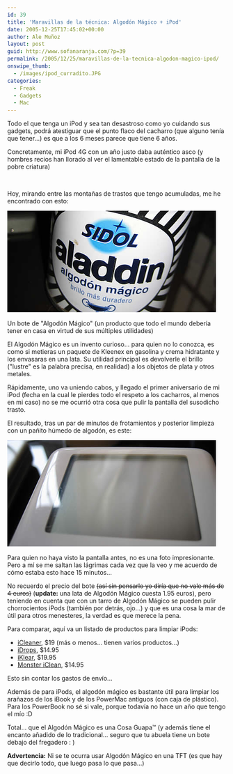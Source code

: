 ```yaml
---
id: 39
title: 'Maravillas de la técnica: Algodón Mágico + iPod'
date: 2005-12-25T17:45:02+00:00
author: Ale Muñoz
layout: post
guid: http://www.sofanaranja.com/?p=39
permalink: /2005/12/25/maravillas-de-la-tecnica-algodon-magico-ipod/
onswipe_thumb:
  - /images/ipod_curradito.JPG
categories:
  - Freak
  - Gadgets
  - Mac
---
```

Todo el que tenga un iPod y sea tan desastroso como yo cuidando sus gadgets, podrá atestiguar que el punto flaco del cacharro (que alguno tenía que tener...) es que a los 6 meses parece que tiene 6 años.

Concretamente, mi iPod 4G con un año justo daba auténtico asco (y hombres recios han llorado al ver el lamentable estado de la pantalla de la pobre criatura)

<img src='/images/ipod_curradito.JPG' alt='' />

Hoy, mirando entre las montañas de trastos que tengo acumuladas, me he encontrado con esto:

<img src="/images/algodon_magico.jpg" />

Un bote de "Algodón Mágico" (un producto que todo el mundo debería tener en casa en virtud de sus múltiples utilidades)

El Algodón Mágico es un invento curioso... para quien no lo conozca, es como si metieras un paquete de Kleenex en gasolina y crema hidratante y los envasaras en una lata. Su utilidad principal es devolverle el brillo ("lustre" es la palabra precisa, en realidad) a los objetos de plata y otros metales.

Rápidamente, uno va uniendo cabos, y llegado el primer aniversario de mi iPod (fecha en la cual le pierdes todo el respeto a los cacharros, al menos en mi caso) no se me ocurrió otra cosa que pulir la pantalla del susodicho trasto.

El resultado, tras un par de minutos de frotamientos y posterior limpieza con un pañito húmedo de algodón, es este:

<img src="/images/ipod_limpito.jpg" />

Para quien no haya visto la pantalla antes, no es una foto impresionante. Pero a mí se me saltan las lágrimas cada vez que la veo y me acuerdo de cómo estaba esto hace 15 minutos...

No recuerdo el precio del bote <del>(así sin pensarlo yo diría que no vale más de 4 euros)</del> (**update:** una lata de Algodón Mágico cuesta 1.95 euros), pero teniendo en cuenta que con un tarro de Algodón Mágico se pueden pulir chorrocientos iPods (también por detrás, ojo...) y que es una cosa la mar de útil para otros menesteres, la verdad es que merece la pena.

Para comparar, aquí va un listado de productos para limpiar iPods:

* [iCleaner][1], $19 (más o menos... tienen varios productos...)
* [iDrops][2], $14.95
* [iKlear][3], $19.95
* [Monster iClean][4], $14.95

Esto sin contar los gastos de envío...

Además de para iPods, el algodón mágico es bastante útil para limpiar los arañazos de los iBook y de los PowerMac antiguos (con caja de plástico). Para los PowerBook no sé si vale, porque todavía no hace un año que tengo el mío :D

Total... que el Algodón Mágico es una Cosa Guapa™ (y además tiene el encanto añadido de lo tradicional... seguro que tu abuela tiene un bote debajo del fregadero : )

**Advertencia:** Ni se te ocurra usar Algodón Mágico en una TFT (es que hay que decirlo todo, que luego pasa lo que pasa...)


[1]: http://icleaner.com/
[2]: http://podshop.com/idropsmore.html
[3]: http://iklear.klearscreen.com/index.php
[4]: http://www.monstercable.com/productPagePrint.asp?pin=2105